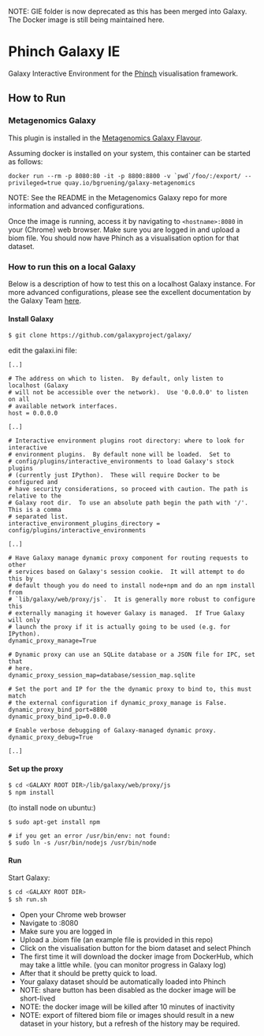 NOTE: GIE folder is now deprecated as this has been merged into Galaxy. The Docker image is still being maintained here.

# Phinch Galaxy IE

Galaxy Interactive Environment for the [Phinch](http://phinch.org) visualisation framework.


## How to Run

### Metagenomics Galaxy

This plugin is installed in the [Metagenomics Galaxy Flavour](https://github.com/bgruening/galaxy-metagenomics). 

Assuming docker is installed on your system, this container can be started as follows:

```
docker run --rm -p 8080:80 -it -p 8800:8800 -v `pwd`/foo/:/export/ --privileged=true quay.io/bgruening/galaxy-metagenomics
```

NOTE: See the README in the Metagenomics Galaxy repo for more information and advanced configurations.

Once the image is running, access it by navigating to `<hostname>:8080` in your (Chrome) web browser. Make sure you are logged in and upload a biom file. You should now have Phinch as a visualisation option for that dataset.



### How to run this on a local Galaxy

Below is a description of how to test this on a localhost Galaxy instance. For more advanced configurations, please
see the excellent documentation by the Galaxy Team [here](https://docs.galaxyproject.org/en/master/admin/interactive_environments.html).


#### Install Galaxy

```bash
$ git clone https://github.com/galaxyproject/galaxy/
```

edit the galaxi.ini file:

```
[..]

# The address on which to listen.  By default, only listen to localhost (Galaxy
# will not be accessible over the network).  Use '0.0.0.0' to listen on all
# available network interfaces.
host = 0.0.0.0

[..]

# Interactive environment plugins root directory: where to look for interactive
# environment plugins.  By default none will be loaded.  Set to
# config/plugins/interactive_environments to load Galaxy's stock plugins
# (currently just IPython).  These will require Docker to be configured and
# have security considerations, so proceed with caution. The path is relative to the 
# Galaxy root dir.  To use an absolute path begin the path with '/'.  This is a comma
# separated list.
interactive_environment_plugins_directory = config/plugins/interactive_environments

[..]

# Have Galaxy manage dynamic proxy component for routing requests to other
# services based on Galaxy's session cookie.  It will attempt to do this by
# default though you do need to install node+npm and do an npm install from
# `lib/galaxy/web/proxy/js`.  It is generally more robust to configure this
# externally managing it however Galaxy is managed.  If True Galaxy will only
# launch the proxy if it is actually going to be used (e.g. for IPython).
dynamic_proxy_manage=True

# Dynamic proxy can use an SQLite database or a JSON file for IPC, set that
# here.
dynamic_proxy_session_map=database/session_map.sqlite

# Set the port and IP for the the dynamic proxy to bind to, this must match
# the external configuration if dynamic_proxy_manage is False.
dynamic_proxy_bind_port=8800
dynamic_proxy_bind_ip=0.0.0.0

# Enable verbose debugging of Galaxy-managed dynamic proxy.
dynamic_proxy_debug=True

[..]

```

#### Set up the proxy 

```bash
$ cd <GALAXY ROOT DIR>/lib/galaxy/web/proxy/js
$ npm install
```

(to install node on ubuntu:)

```
$ sudo apt-get install npm

# if you get an error /usr/bin/env: not found:
$ sudo ln -s /usr/bin/nodejs /usr/bin/node
```


#### Run

Start Galaxy:

```bash
$ cd <GALAXY ROOT DIR>
$ sh run.sh
```

- Open your Chrome web browser  
- Navigate to <hostname>:8080  
- Make sure you are logged in  
- Upload a .biom file (an example file is provided in this repo)  
- Click on the visualisation button for the biom dataset and select Phinch  
- The first time it will download the docker image from DockerHub, which may take a little while. (you can monitor progress in Galaxy log)  
- After that it should be pretty quick to load.  
- Your galaxy dataset should be automatically loaded into Phinch  
- NOTE: share button has been disabled as the docker image will be short-lived  
- NOTE: the docker image will be killed after 10 minutes of inactivity  
- NOTE: export of filtered biom file or images should result in a new dataset in your history, but a refresh of the history may be required.  


